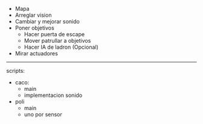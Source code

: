 - Mapa
- Arreglar vision
- Cambiar y mejorar sonido
- Poner objetivos
    - Hacer puerta de escape
    - Mover patrullar a objetivos
    - Hacer IA de ladron (Opcional)
- Mirar actuadores  


---


scripts:
 - caco:
     - main
     - implementacion sonido
 - poli
     - main
     - uno por sensor  
